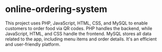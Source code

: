 # online-ordering-system
 This project uses PHP, JavaScript, HTML, CSS, and MySQL to enable customers to order food via QR codes. PHP handles the backend, while JavaScript, HTML, and CSS handle the frontend. MySQL stores all data related to the app, including menu items and order details. It's an efficient and user-friendly platform.
